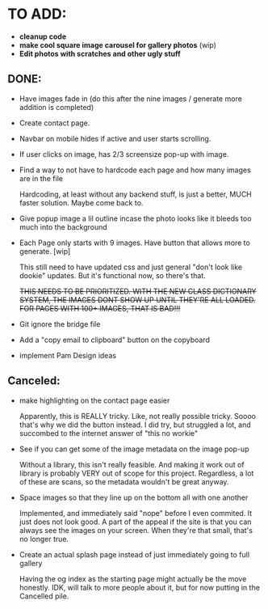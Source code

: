 # TO ADD:
- **cleanup code**
- **make cool square image carousel for gallery photos** (wip)
- **Edit photos with scratches and other ugly stuff**




## DONE:
- Have images fade in (do this after the nine images / generate more addition is completed)
- Create contact page.
- Navbar on mobile hides if active and user starts scrolling.
- If user clicks on image, has 2/3 screensize pop-up with image.
- Find a way to not have to hardcode each page and how many images are in the file

    Hardcoding, at least without any backend stuff, is just a better, MUCH faster solution. Maybe come back to.
  
- Give popup image a lil outline incase the photo looks like it bleeds too much into the background

- Each Page only starts with 9 images. Have button that allows more to generate. [wip]

    This still need to have updated css and just general "don't look like dookie" updates. But it's functional now, so there's that.

  ~~THIS NEEDS TO BE PRIORITIZED. WITH THE NEW CLASS DICTIONARY SYSTEM, THE IMAGES DONT SHOW UP UNTIL THEY'RE ALL LOADED. FOR PAGES WITH 100+ IMAGES, THAT IS BAD!!!~~

- Git ignore the bridge file
- Add a "copy email to clipboard" button on the copyboard
- implement Pam Design ideas
   
## Canceled:
- make highlighting on the contact page easier

  Apparently, this is REALLY tricky. Like, not really possible tricky. Soooo that's why we did the button instead. I did try, but struggled a lot, and succombed to the internet answer of "this no workie"
- See if you can get some of the image metadata on the image pop-up

  Without a library, this isn't really feasible. And making it work out of library is probably VERY out of scope for this project. Regardless, a lot of these are scans, so the metadata wouldn't be great anyway.
- Space images so that they line up on the bottom all with one another

  Implemented, and immediately said "nope" before I even commited. It just does not look good. A part of the appeal if the site is that you can always see the images on your screen. When they're that small, that's no longer true.
- Create an actual splash page instead of just immediately going to full gallery

  Having the og index as the starting page might actually be the move honestly. IDK, will talk to more people about it, but for now putting in the Cancelled pile.
